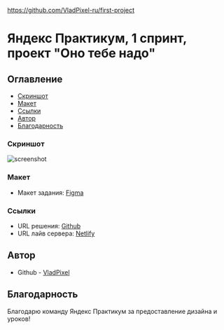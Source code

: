 https://github.com/VladPixel-ru/first-project

# Яндекс Практикум, 1 спринт, проект "Оно тебе надо"

## Оглавление

- [Скриншот](#скриншот)
- [Макет](#макет)
- [Ссылки](#ссылки)
- [Автор](#автор)
- [Благодарность](#благодарность)

### Скриншот
![screenshot](https://github.com/user-attachments/assets/bf4454b7-907d-4fdd-873e-85a76a61a003)⠀⠀⠀⠀⠀

### Макет

- Макет задания: [Figma](https://www.figma.com/file/j0GR1cSFoZbUnNWNvpDapI)

### Ссылки

- URL решения: [Github](https://github.com/VladPixel-ru/first-project)
- URL лайв сервера: [Netlify](https://startling-smakager-41be0b.netlify.app/)

## Автор

- Github - [VladPixel](https://github.com/VladPixel-ru)

## Благодарность

Благодарю команду Яндекс Практикум за предоставление дизайна и уроков!
